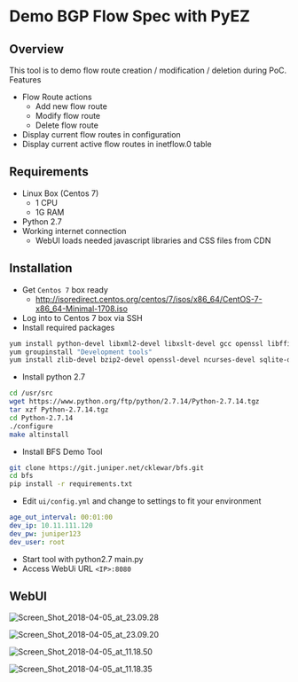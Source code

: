 # Demo BGP Flow Spec with PyEZ #


## Overview ##
This tool is to demo flow route creation / modification / deletion during PoC.
Features

- Flow Route actions
  + Add new flow route
  + Modify flow route
  + Delete flow route
- Display current flow routes in configuration
- Display current active flow routes in inetflow.0 table

## Requirements ##

- Linux Box (Centos 7)
  + 1 CPU
  + 1G RAM
- Python 2.7
- Working internet connection 
  + WebUI loads needed javascript libraries and CSS files from CDN

## Installation ##

- Get `Centos 7` box ready
  + http://isoredirect.centos.org/centos/7/isos/x86_64/CentOS-7-x86_64-Minimal-1708.iso
- Log into to Centos 7 box via SSH
- Install required packages 
```bash
yum install python-devel libxml2-devel libxslt-devel gcc openssl libffi-devel wget curl
yum groupinstall "Development tools"
yum install zlib-devel bzip2-devel openssl-devel ncurses-devel sqlite-devel socat dhcp dnsmasq
```
- Install python 2.7
```bash
cd /usr/src
wget https://www.python.org/ftp/python/2.7.14/Python-2.7.14.tgz
tar xzf Python-2.7.14.tgz
cd Python-2.7.14
./configure
make altinstall
```
- Install BFS Demo Tool
```bash
git clone https://git.juniper.net/cklewar/bfs.git
cd bfs
pip install -r requirements.txt
```
- Edit `ui/config.yml` and change to settings to fit your environment
```yaml
age_out_interval: 00:01:00
dev_ip: 10.11.111.120
dev_pw: juniper123
dev_user: root
```
- Start tool with python2.7 main.py
- Access WebUi URL `<IP>:8080`

## WebUI ##

![Screen_Shot_2018-04-05_at_23.09.28](/uploads/3427b8741cf4e83a51485761c108b7e4/Screen_Shot_2018-04-05_at_23.09.28.png)

![Screen_Shot_2018-04-05_at_23.09.20](/uploads/2cfe6986c306501b75531875ade4b051/Screen_Shot_2018-04-05_at_23.09.20.png)

![Screen_Shot_2018-04-05_at_11.18.50](/uploads/9dc1f9063ca44f3c5be07cc9f48f92dc/Screen_Shot_2018-04-05_at_11.18.50.png)

![Screen_Shot_2018-04-05_at_11.18.35](/uploads/da39dbbac9843143cf2d1bbbdf88f1b6/Screen_Shot_2018-04-05_at_11.18.35.png)
